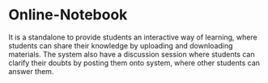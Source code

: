 # Online-Notebook
It is a standalone to provide students an interactive way of learning, where students can share their knowledge by uploading and downloading materials. The system also have a discussion session where students can clarify their doubts by posting them onto system, where other students can answer them.

